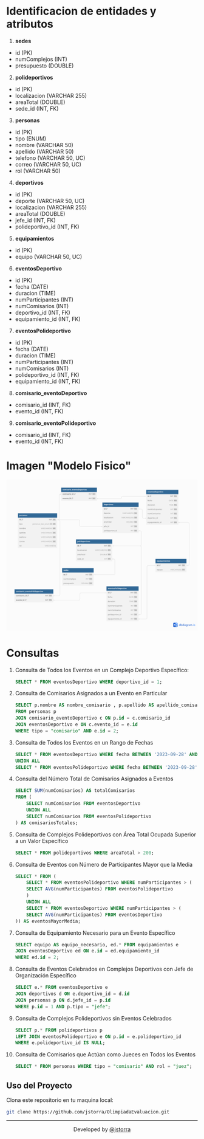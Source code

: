 # Identificacion de entidades y atributos

1. **sedes**

- id (PK)
- numComplejos (INT)
- presupuesto (DOUBLE)

2. **polideportivos**

- id (PK)
- localizacion (VARCHAR 255)
- areaTotal (DOUBLE)
- sede_id (INT, FK)

3. **personas**

- id (PK)
- tipo (ENUM)
- nombre (VARCHAR 50)
- apellido (VARCHAR 50)
- telefono (VARCHAR 50, UC)
- correo (VARCHAR 50, UC)
- rol (VARCHAR 50)

4. **deportivos**

- id (PK)
- deporte (VARCHAR 50, UC)
- localizacion (VARCHAR 255)
- areaTotal (DOUBLE)
- jefe_id (INT, FK)
- polideportivo_id (INT, FK)

5. **equipamientos**

- id (PK)
- equipo (VARCHAR 50, UC)

6. **eventosDeportivo**

- id (PK)
- fecha (DATE)
- duracion (TIME)
- numParticipantes (INT)
- numComisarios (INT)
- deportivo_id (INT, FK)
- equipamiento_id (INT, FK)

7. **eventosPolideportivo**

- id (PK)
- fecha (DATE)
- duracion (TIME)
- numParticipantes (INT)
- numComisarios (INT)
- polideportivo_id (INT, FK)
- equipamiento_id (INT, FK)

8. **comisario_eventoDeportivo**

- comisario_id (INT, FK)
- evento_id (INT, FK)

9. **comisario_eventoPolideportivo**

- comisario_id (INT, FK)
- evento_id (INT, FK)

# Imagen "Modelo Fisico"

![](./OlimpiadaEvaluacion.png)

# Consultas

1. Consulta de Todos los Eventos en un Complejo Deportivo Específico:

    ```sql
    SELECT * FROM eventosDeportivo WHERE deportivo_id = 1;
    ```

2. Consulta de Comisarios Asignados a un Evento en Particular

    ```sql
    SELECT p.nombre AS nombre_comisario , p.apellido AS apellido_comisario, e.*
    FROM personas p
    JOIN comisario_eventoDeportivo c ON p.id = c.comisario_id
    JOIN eventosDeportivo e ON c.evento_id = e.id
    WHERE tipo = "comisario" AND e.id = 2;
    ```

3. Consulta de Todos los Eventos en un Rango de Fechas

    ```sql
    SELECT * FROM eventosDeportivo WHERE fecha BETWEEN '2023-09-28' AND '2023-12-10'
    UNION ALL
    SELECT * FROM eventosPolideportivo WHERE fecha BETWEEN '2023-09-28' AND '2023-12-10';

    ```

4. Consulta del Número Total de Comisarios Asignados a Eventos

    ```sql
    SELECT SUM(numComisarios) AS totalComisarios
    FROM (
        SELECT numComisarios FROM eventosDeportivo
        UNION ALL
        SELECT numComisarios FROM eventosPolideportivo
    ) AS comisariosTotales;
    ```

5. Consulta de Complejos Polideportivos con Área Total Ocupada Superior a un Valor Específico

    ```sql
    SELECT * FROM polideportivos WHERE areaTotal > 200;
    ```

6. Consulta de Eventos con Número de Participantes Mayor que la Media

    ```sql
    SELECT * FROM (
        SELECT * FROM eventosPolideportivo WHERE numParticipantes > (
        SELECT AVG(numParticipantes) FROM eventosPolideportivo
        )
        UNION ALL
        SELECT * FROM eventosDeportivo WHERE numParticipantes > (
        SELECT AVG(numParticipantes) FROM eventosDeportivo
    )) AS eventosMayorMedia;
    ```

7. Consulta de Equipamiento Necesario para un Evento Específico

    ```sql
    SELECT equipo AS equipo_necesario, ed.* FROM equipamientos e
    JOIN eventosDeportivo ed ON e.id = ed.equipamiento_id
    WHERE ed.id = 2;
    ```

8. Consulta de Eventos Celebrados en Complejos Deportivos con Jefe de Organización Específico

    ```sql
    SELECT e.* FROM eventosDeportivo e
    JOIN deportivos d ON e.deportivo_id = d.id
    JOIN personas p ON d.jefe_id = p.id
    WHERE p.id = 1 AND p.tipo = "jefe";
    ```

9. Consulta de Complejos Polideportivos sin Eventos Celebrados

    ```sql
    SELECT p.* FROM polideportivos p
    LEFT JOIN eventosPolideportivo e ON p.id = e.polideportivo_id
    WHERE e.polideportivo_id IS NULL;
    ```

10. Consulta de Comisarios que Actúan como Jueces en Todos los Eventos

    ```sql
    SELECT * FROM personas WHERE tipo = "comisario" AND rol = "juez";
    ```

## Uso del Proyecto

Clona este repositorio en tu maquina local:

```BASH
git clone https://github.com/jstorra/OlimpiadaEvaluacion.git
```

---

<p align="center">Developed by <a href="https://github.com/jstorra">@jstorra</a></p>